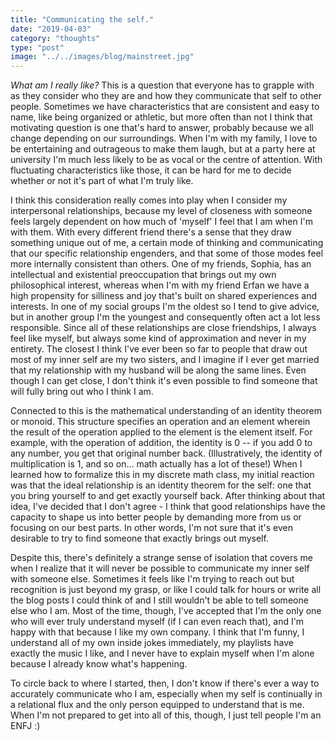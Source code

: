 ```yaml
---
title: "Communicating the self."
date: "2019-04-03"
category: "thoughts"
type: "post"
image: "../../images/blog/mainstreet.jpg"
---
```


_What am I really like?_ This is a question that everyone has to grapple with as they consider who they are and how they communicate that self to other people. Sometimes we have characteristics that are consistent and easy to name, like being organized or athletic, but more often than not I think that motivating question is one that's hard to answer, probably because we all change depending on our surroundings. When I'm with my family, I love to be entertaining and outrageous to make them laugh, but at a party here at university I'm much less likely to be as vocal or the centre of attention. With fluctuating characteristics like those, it can be hard for me to decide whether or not it's part of what I'm truly like.

I think this consideration really comes into play when I consider my interpersonal relationships, because my level of closeness with someone feels largely dependent on how much of 'myself' I feel that I am when I'm with them. With every different friend there's a sense that they draw something unique out of me, a certain mode of thinking and communicating that our specific relationship engenders, and that some of those modes feel more internally consistent than others. One of my friends, Sophia, has an intellectual and existential preoccupation that brings out my own philosophical interest, whereas when I'm with my friend Erfan we have a high propensity for silliness and joy that's built on shared experiences and interests. In one of my social groups I'm the oldest so I tend to give advice, but in another group I'm the youngest and consequently often act a lot less responsible. Since all of these relationships are close friendships, I always feel like myself, but always some kind of approximation and never in my entirety. The closest I think I've ever been so far to people that draw out most of my inner self are my two sisters, and I imagine if I ever get married that my relationship with my husband will be along the same lines. Even though I can get close, I don't think it's even possible to find someone that will fully bring out who I think I am.

Connected to this is the mathematical understanding of an identity theorem or monoid. This structure specifies an operation and an element wherein the result of the operation applied to the element is the element itself. For example, with the operation of addition, the identity is 0 -- if you add 0 to any number, you get that original number back. (Illustratively, the identity of multiplication is 1, and so on... math actually has a lot of these!) When I learned how to formalize this in my discrete math class, my initial reaction was that the ideal relationship is an identity theorem for the self: one that you bring yourself to and get exactly yourself back. After thinking about that idea, I've decided that I don't agree - I think that good relationships have the capacity to shape us into better people by demanding more from us or focusing on our best parts. In other words, I'm not sure that it's even desirable to try to find someone that exactly brings out myself.

Despite this, there's definitely a strange sense of isolation that covers me when I realize that it will never be possible to communicate my inner self with someone else. Sometimes it feels like I'm trying to reach out but recognition is just beyond my grasp, or like I could talk for hours or write all the blog posts I could think of and I still wouldn't be able to tell someone else who I am. Most of the time, though, I've accepted that I'm the only one who will ever truly understand myself (if I can even reach that), and I'm happy with that because I like my own company. I think that I'm funny, I understand all of my own inside jokes immediately, my playlists have exactly the music I like, and I never have to explain myself when I'm alone because I already know what's happening.

To circle back to where I started, then, I don't know if there's ever a way to accurately communicate who I am, especially when my self is continually in a relational flux and the only person equipped to understand that is me. When I'm not prepared to get into all of this, though, I just tell people I'm an ENFJ :)
